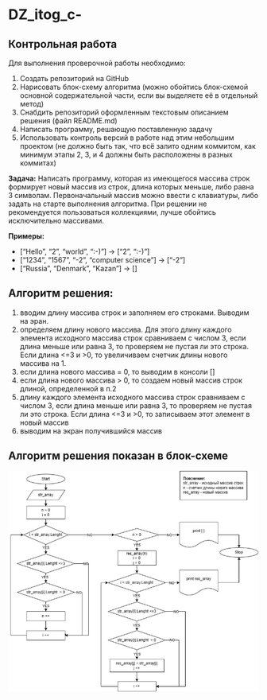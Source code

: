 ﻿# DZ_itog_c-
##  Контрольная работа
Для выполнения проверочной работы необходимо:
1. Создать репозиторий на GitHub
2. Нарисовать блок-схему алгоритма (можно обойтись блок-схемой основной содержательной части, если вы выделяете её в отдельный метод)
3. Снабдить репозиторий оформленным текстовым описанием решения (файл README.md)
4. Написать программу, решающую поставленную задачу
5. Использовать контроль версий в работе над этим небольшим проектом (не должно быть так, что всё залито одним коммитом, как минимум этапы 2, 3, и 4 должны быть расположены в разных коммитах)

**Задача:** Написать программу, которая из имеющегося массива строк формирует новый массив из строк, длина которых меньше, либо равна 3 символам. Первоначальный массив можно ввести с клавиатуры, либо задать на старте выполнения алгоритма. При решении не рекомендуется пользоваться коллекциями, лучше обойтись исключительно массивами.

**Примеры:**
* [“Hello”, “2”, “world”, “:-)”] → [“2”, “:-)”] 
* [“1234”, “1567”, “-2”, “computer science”] → [“-2”] 
* [“Russia”, “Denmark”, “Kazan”] → []

## Алгоритм решения:
1. вводим длину массива строк и заполняем его строками. Выводим на эран.
2. определяем длину нового массива. Для этого длину каждого элемента исходного массива строк сравниваем с числом 3, если длина меньше или равна 3, то проверяем не пустая ли это строка. Если длина <=3 и >0, то увеличиваем счетчик длины нового массива на 1.
3. если длина нового массива = 0, то выводим в консоли []
4. если длина нового массива > 0, то создаем новый массив строк длиной, определенной в п.2
5. длину каждого элемента исходного массива строк сравниваем с числом 3, если длина меньше или равна 3, то проверяем не пустая ли это строка. Если длина <=3 и >0, то записываем этот элемент в новый массив
6. выводим на экран получившийся массив

## Алгоритм решения показан в блок-схеме
![Алгоритм решения показан в блок-схеме](Block_Diagrams.jpg "Блок-схема")
